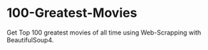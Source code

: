 # 100-Greatest-Movies
Get Top 100 greatest movies of all time using Web-Scrapping with BeautifulSoup4.
